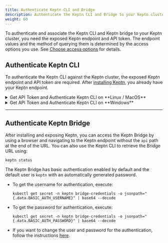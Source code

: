 ```yaml
---
title: Authenticate Keptn CLI and Bridge
description: Authenticate the Keptn CLI and Bridge to your Keptn cluster
weight: 60
---
```


To authenticate and associate the Keptn CLI and Keptn bridge to your Keptn cluster,
you need the exposed Keptn endpoint and API token.
The endpoint values and the method of querying them
is determined by the access options you use.
See [Choose access options](../access/) for details.

## Authenticate Keptn CLI

To authenticate the Keptn CLI against the Keptn cluster, the exposed Keptn endpoint and API token are required. 
After [installing Keptn](../helm-install/), you already have your Keptn endpoint.

<details><summary>Get API Token and Authenticate Keptn CLI on **Linux / MacOS**</summary>
<p>

* Set the environment variable `KEPTN_API_TOKEN`:

    ```
    KEPTN_API_TOKEN=$(kubectl get secret keptn-api-token -n keptn -ojsonpath={.data.keptn-api-token} | base64 --decode)
    ```

* To authenticate the CLI against the Keptn cluster, use the [keptn auth](../../0.19.x/reference/cli/commands/keptn_auth/) command:

    ```
    keptn auth --endpoint=$KEPTN_ENDPOINT --api-token=$KEPTN_API_TOKEN
    ```

**Note**: If you receive a warning `Using a file-based storage for the key because the password-store seems to be not set up.` this is because a password store could not be found in your environment. In this case, the credentials are stored in `~/.keptn/.password-store` in your home directory.
</p>
</details>

<details><summary>Get API Token and Authenticate Keptn CLI on **Windows**</summary>
<p>

Please expand the corresponding section matching your CLI tool:

<details><summary>PowerShell</summary>
<p>

For the Windows PowerShell, a small script is provided that installs the `PSYaml` module and sets the environment variables.

* Set the environment variable `KEPTN_ENDPOINT`:

    ```
    $Env:KEPTN_ENDPOINT = 'http://<ENDPOINT_OF_API_GATEWAY>/api'
    ```

* Copy the following snippet and paste it in the PowerShell. The snippet retrieves the API token and sets the environment variable `KEPTN_API_TOKEN`:

    ```
    $tokenEncoded = $(kubectl get secret keptn-api-token -n keptn -ojsonpath='{.data.keptn-api-token}')
    $Env:KEPTN_API_TOKEN = [System.Text.Encoding]::UTF8.GetString([System.Convert]::FromBase64String($tokenEncoded))
    ```

* To authenticate the CLI against the Keptn cluster, use the [keptn auth](../../0.19.x/reference/cli/commands/keptn_auth/) command:

    ```
    keptn auth --endpoint=$Env:KEPTN_ENDPOINT --api-token=$Env:KEPTN_API_TOKEN
    ```

</p>
</details>

<details><summary>Command Line</summary>
<p>

In the Windows Command Line, a couple of steps are necessary.

* Set the environment variable `KEPTN_ENDPOINT`:

    ```
    set KEPTN_ENDPOINT=http://<ENDPOINT_OF_API_GATEWAY>/api
    ```

* Get the Keptn API Token encoded in base64:

    ```
    kubectl get secret keptn-api-token -n keptn -ojsonpath={.data.keptn-api-token}
    ```

    ```
    abcdefghijkladfaea
    ```

* Take the encoded API token - it is the value from the key `keptn-api-token` (in this example, it is `abcdefghijkladfaea`) and save it in a text file, e.g., `keptn-api-token-base64.txt`

* Decode the file:

    ```
    certutil -decode keptn-api-token-base64.txt keptn-api-token.txt
    ```

* Open the newly created file `keptn-api-token.txt`, copy the value and paste it into the next command:

    ```
    set KEPTN_API_TOKEN=keptn-api-token
    ```

* To authenticate the CLI against the Keptn cluster, use the [keptn auth](../../0.19.x/reference/cli/commands/keptn_auth/) command:

    ```
    keptn.exe auth --endpoint=$Env:KEPTN_ENDPOINT --api-token=$Env:KEPTN_API_TOKEN
    ```

</p>
</details>
</p>
</details>

---

## Authenticate Keptn Bridge

After installing and exposing Keptn, you can access the Keptn Bridge by using a browser and navigating to the Keptn endpoint without the `api` path at the end of the URL.
You can also use the Keptn CLI to retrieve the Bridge URL using:

```
keptn status
```

The Keptn Bridge has basic authentication enabled by default and the default user is `keptn` with an automatically generated password.

* To get the username for authentication, execute:

    ```
    kubectl get secret -n keptn bridge-credentials -o jsonpath="{.data.BASIC_AUTH_USERNAME}" | base64 --decode
    ```

* To get the password for authentication, execute:

    ```
    kubectl get secret -n keptn bridge-credentials -o jsonpath="{.data.BASIC_AUTH_PASSWORD}" | base64 --decode
    ```

* If you want to change the user and password for the authentication,
follow the instructions [here](../../0.19.x/bridge/basic_authentication/#enable-authentication).


